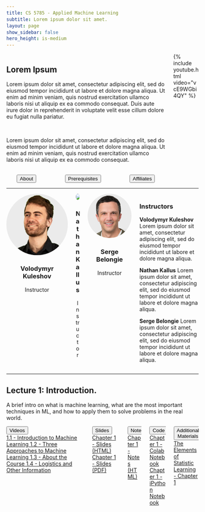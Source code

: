 ```yaml
---
title: CS 5785 - Applied Machine Learning
subtitle: Lorem ipsum dolor sit amet.
layout: page
show_sidebar: false
hero_height: is-medium
---
```


[comment]: <> (<div class="tile is-ancestor">)

[comment]: <> (  <div class="tile is-vertical">)

[comment]: <> (    <div class="tile">)

[comment]: <> (      <div class="tile is-parent">)

[comment]: <> (        <article class="tile is-child notification is-primary">)

[comment]: <> (          <p class="title">Volodymyr<br>Kuleshov</p>)

[comment]: <> (          <p class="subtitle">2020 - 2022</p>)

[comment]: <> (          <figure class="image is-1by1">)

[comment]: <> (            <img style="border-radius: 2%;" src="img/volodymyr_kuleshov.jpg">)

[comment]: <> (          </figure>)

[comment]: <> (        </article>)

[comment]: <> (      </div>)

[comment]: <> (      <div class="tile is-parent">)

[comment]: <> (        <article class="tile is-child notification is-primary is-light">)

[comment]: <> (          <p class="title">Serge<br>Belongie</p>)

[comment]: <> (          <p class="subtitle">0000 - 2019</p>)

[comment]: <> (          <figure class="image is-1by1">)

[comment]: <> (            <img style="border-radius: 2%;" src="img/serge_belongie.jpg">)

[comment]: <> (          </figure>)

[comment]: <> (        </article>)

[comment]: <> (      </div>)

[comment]: <> (      <div class="tile is-parent">)

[comment]: <> (        <article class="tile is-child notification is-link is-light">)

[comment]: <> (          <p class="title">Nathan<br>Kallus</p>)

[comment]: <> (          <p class="subtitle">0000 - 0000</p>)

[comment]: <> (          <figure class="image is-1by1">)

[comment]: <> (            <img style="border-radius: 2%;" src="img/nathan_kallus.jpg">)

[comment]: <> (          </figure>)

[comment]: <> (        </article>)

[comment]: <> (      </div>)

[comment]: <> (      <div class="tile is-parent">)

[comment]: <> (        <article class="tile is-child notification is-info is-light">)

[comment]: <> (          <p class="title">Other<br>Contributors</p>)

[comment]: <> (          <p><strong>Lorem ipsum</strong></p>)

[comment]: <> (          <p><strong>Dolor Sit</strong></p>)

[comment]: <> (          <p><strong>Adipiscing Elit</strong></p>)

[comment]: <> (          <p><strong>Sed Do Eiusmod</strong></p>)

[comment]: <> (        </article>)

[comment]: <> (      </div>)
      
[comment]: <> (    </div>)

[comment]: <> (</div>)

[comment]: <> (</div>)

[comment]: <> (<br>)

<div class="columns">
    <div class="column is-6">
        <h2>Lorem Ipsum</h2>
        <p>Lorem ipsum dolor sit amet, consectetur adipiscing elit, sed do eiusmod tempor incididunt ut labore et dolore magna aliqua. Ut enim ad minim veniam, quis nostrud exercitation ullamco laboris nisi ut aliquip ex ea commodo consequat. Duis aute irure dolor in reprehenderit in voluptate velit esse cillum dolore eu fugiat nulla pariatur.</p>
        <br>
        <p>Lorem ipsum dolor sit amet, consectetur adipiscing elit, sed do eiusmod tempor incididunt ut labore et dolore magna aliqua. Ut enim ad minim veniam, quis nostrud exercitation ullamco laboris nisi ut aliquip ex ea commodo consequat. </p>
        <br>
        <div class = "columns">
        <div class="column is-4">
            <center><button class="button is-primary is-outlined">About</button></center>
        </div>
        <div class="column is-4">
            <center><button class="button is-primary is-outlined">Prerequisites</button></center>
        </div>
        <div class="column is-4">
            <center><button class="button is-primary is-outlined">Affiliates</button></center>
        </div>
    </div>
    </div>
    <div class="column is-6">
        {% include youtube.html video="vcE9WGbi4QY" %}
    </div>
</div>

***

<div class="columns is-centered is-variable is-1-mobile is-0-tablet is-3-desktop is-8-widescreen is-2-fullhd">
    <div class="column is-one-fifth">
        <figure class="image is-128x128" style="display:block; margin: auto;"><img style="border-radius: 50%;" src="img/volodymyr_kuleshov.jpg"></figure>
        <h3 style="text-align:center">Volodymyr<br>Kuleshov</h3>
        <p class="subtitle" style="text-align:center">Instructor</p>
    </div>
    <div class="column is-one-fifth">
        <figure class="image is-128x128" style="display:block; margin: auto;"><img style="border-radius: 50%;" src="img/nathan_kallus.jpg"></figure>
        <h3 style="text-align:center">Nathan<br>Kallus</h3>
        <p class="subtitle" style="text-align:center">Instructor</p>
    </div>
    <div class="column is-one-fifth">
        <figure class="image is-128x128" style="display:block; margin: auto;"><img style="border-radius: 50%;" src="img/serge_belongie.jpg"></figure>
        <h3 style="text-align:center">Serge<br>Belongie</h3>
        <p class="subtitle" style="text-align:center">Instructor</p>
    </div>
    <div class="column">
        <h3>Instructors</h3>
        <p><strong>Volodymyr Kuleshov</strong> Lorem ipsum dolor sit amet, consectetur adipiscing elit, sed do eiusmod tempor incididunt ut labore et dolore magna aliqua.</p>
        <p><strong>Nathan Kallus</strong> Lorem ipsum dolor sit amet, consectetur adipiscing elit, sed do eiusmod tempor incididunt ut labore et dolore magna aliqua.</p>
        <p><strong>Serge Belongie</strong> Lorem ipsum dolor sit amet, consectetur adipiscing elit, sed do eiusmod tempor incididunt ut labore et dolore magna aliqua.</p>
    </div>
</div>

***

<div class="container">
    <h2>Lecture 1: Introduction.</h2>
    <p>A brief intro on what is machine learning, what are the most important techniques in ML, and how to apply them to solve problems in the real world.</p>
    <div class="columns">
        <div class="column">
            <div class="dropdown">
                <div class="dropdown-trigger">
                    <button class="button is-primary is-light" aria-haspopup="true" aria-controls="dropdown-menu">
                      <span>Videos</span>
                      <span class="icon is-small">
                        <i class="fas fa-angle-down" aria-hidden="true"></i>
                      </span>
                    </button>
                </div>
                <div class="dropdown-menu" id="dropdown-menu" role="menu">
                    <div class="dropdown-content">
                        <a href="https://youtu.be/vcE9WGbi4QY" class="dropdown-item" target="_blank" rel="noopener noreferrer">
                            1.1 - Introduction to Machine Learning
                        </a>
                        <a href="https://youtu.be/chfwJiXvBMA" class="dropdown-item" target="_blank" rel="noopener noreferrer">
                            1.2 - Three Approaches to Machine Learning
                        </a>
                        <a href="https://youtu.be/51p6lLKiv2E" class="dropdown-item" target="_blank" rel="noopener noreferrer">
                            1.3 - About the Course
                        </a>    
                        <a href="https://youtu.be/mKhGXSaQk_s" class="dropdown-item" target="_blank" rel="noopener noreferrer">
                            1.4 - Logistics and Other Information
                        </a>  
                    </div>
                </div>
            </div>
        </div>
        <div class="column">
            <div class="dropdown">
                <div class="dropdown-trigger">
                    <button class="button is-warning is-light" aria-haspopup="true" aria-controls="dropdown-menu">
                      <span>Slides</span>
                      <span class="icon is-small">
                        <i class="fas fa-angle-down" aria-hidden="true"></i>
                      </span>
                    </button>
                </div>
                <div class="dropdown-menu" id="dropdown-menu" role="menu">
                    <div class="dropdown-content">
                      <a href="./slides/slides_html/lecture1-introduction.slides.html" target="_blank" rel="noopener noreferrer" class="dropdown-item">
                        Chapter 1 - Slides (HTML)
                      </a>
                      <a href="./slides/slides_pdf/lecture1-introduction_slides_pdf.pdf" target="_blank" rel="noopener noreferrer" class="dropdown-item">
                        Chapter 1 - Slides (PDF)
                      </a>
                    </div>
                </div>
            </div>
        </div>
        <div class="column">
            <div class="dropdown">
                <div class="dropdown-trigger">
                    <button class="button is-link is-light" aria-haspopup="true" aria-controls="dropdown-menu">
                      <span>Notes</span>
                      <span class="icon is-small">
                        <i class="fas fa-angle-down" aria-hidden="true"></i>
                      </span>
                    </button>
                </div>
                <div class="dropdown-menu" id="dropdown-menu" role="menu">
                    <div class="dropdown-content">
                      <a href="./notes/notes_html/lecture1-introduction.html" class="dropdown-item" target="_blank" rel="noopener noreferrer" >
                        Chapter 1 - Notes (HTML)
                      </a>
                    </div>
                </div>
            </div>
        </div>
        <div class="column">
            <div class="dropdown">
                <div class="dropdown-trigger">
                    <button class="button is-link is-light" aria-haspopup="true" aria-controls="dropdown-menu">
                      <span>Code</span>
                      <span class="icon is-small">
                        <i class="fas fa-angle-down" aria-hidden="true"></i>
                      </span>
                    </button>
                </div>
                <div class="dropdown-menu" id="dropdown-menu" role="menu">
                    <div class="dropdown-content">
                      <a href="https://drive.google.com/file/d/1hn7FAmInYDPaCZUYoAvpqf3H0OFIEYRJ/view?usp=sharing" class="dropdown-item" target="_blank" rel="noopener noreferrer" >
                        Chapter 1 - Colab Notebook
                      </a>
                    </div>
                    <div class="dropdown-content">
                      <a href="./notes/notes_ipynb/lecture1-introduction.ipynb" class="dropdown-item" target="_blank" rel="noopener noreferrer" >
                        Chapter 1 - iPython Notebook
                      </a>
                    </div>
                </div>
            </div>
        </div>
        <div class="column">
            <div class="dropdown">
                <div class="dropdown-trigger">
                    <button class="button is-info is-light" aria-haspopup="true" aria-controls="dropdown-menu">
                      <span>Additional Materials</span>
                      <span class="icon is-small">
                        <i class="fas fa-angle-down" aria-hidden="true"></i>
                      </span>
                    </button>
                </div>
                <div class="dropdown-menu" id="dropdown-menu" role="menu">
                    <div class="dropdown-content">
                      <a href="https://hastie.su.domains/ElemStatLearn/printings/ESLII_print12_toc.pdf" class="dropdown-item" target="_blank" rel="noopener noreferrer" >
                        The Elements of Statistic Learning - Chapter 1
                      </a>
                    </div>
                </div>
            </div>
        </div>
    </div>
</div>

<script>
// Script for making dropdown functional.
// Reference: https://stackoverflow.com/a/58405701
// Get all dropdowns on the page that aren't hoverable.
const dropdowns = document.querySelectorAll('.dropdown:not(.is-hoverable)');

if (dropdowns.length > 0) {
  // For each dropdown, add event handler to open on click.
  dropdowns.forEach(function(el) {
    el.addEventListener('click', function(e) {
      e.stopPropagation();
      el.classList.toggle('is-active');
    });
  });

  // If user clicks outside dropdown, close it.
  document.addEventListener('click', function(e) {
    closeDropdowns();
  });
}

/*
 * Close dropdowns by removing `is-active` class.
 */
function closeDropdowns() {
  dropdowns.forEach(function(el) {
    el.classList.remove('is-active');
  });
}

// Close dropdowns if ESC pressed
document.addEventListener('keydown', function (event) {
  let e = event || window.event;
  if (e.key === 'Esc' || e.key === 'Escape') {
    closeDropdowns();
  }
});
</script>
